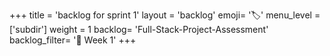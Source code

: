 +++
title = 'backlog for sprint 1'
layout = 'backlog'
emoji= '🏷️'
menu_level = ['subdir']
weight = 1
backlog= 'Full-Stack-Project-Assessment'
backlog_filter= '📅 Week 1'
+++

